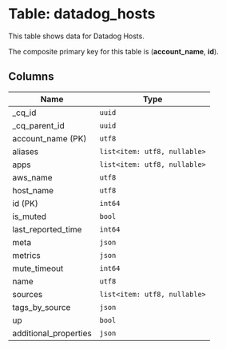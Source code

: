# Table: datadog_hosts

This table shows data for Datadog Hosts.

The composite primary key for this table is (**account_name**, **id**).

## Columns

| Name          | Type          |
| ------------- | ------------- |
|_cq_id|`uuid`|
|_cq_parent_id|`uuid`|
|account_name (PK)|`utf8`|
|aliases|`list<item: utf8, nullable>`|
|apps|`list<item: utf8, nullable>`|
|aws_name|`utf8`|
|host_name|`utf8`|
|id (PK)|`int64`|
|is_muted|`bool`|
|last_reported_time|`int64`|
|meta|`json`|
|metrics|`json`|
|mute_timeout|`int64`|
|name|`utf8`|
|sources|`list<item: utf8, nullable>`|
|tags_by_source|`json`|
|up|`bool`|
|additional_properties|`json`|